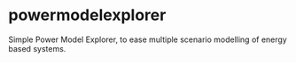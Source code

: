 # powermodelexplorer
Simple Power Model Explorer, to ease multiple scenario modelling of energy based systems.
